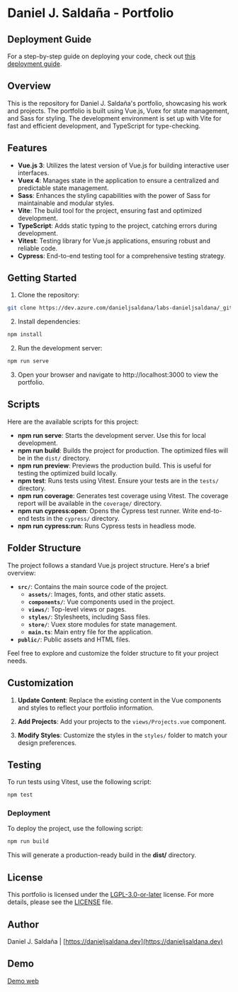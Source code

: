 # Daniel J. Saldaña - Portfolio

## Deployment Guide

For a step-by-step guide on deploying your code, check out [this deployment guide](https://danieljsaldana.dev/despliega-tu-web-facil-con-azure-static-web-apps).

## Overview

This is the repository for Daniel J. Saldaña's portfolio, showcasing his work and projects. The portfolio is built using Vue.js, Vuex for state management, and Sass for styling. The development environment is set up with Vite for fast and efficient development, and TypeScript for type-checking.

## Features

- **Vue.js 3**: Utilizes the latest version of Vue.js for building interactive user interfaces.
- **Vuex 4**: Manages state in the application to ensure a centralized and predictable state management.
- **Sass**: Enhances the styling capabilities with the power of Sass for maintainable and modular styles.
- **Vite**: The build tool for the project, ensuring fast and optimized development.
- **TypeScript**: Adds static typing to the project, catching errors during development.
- **Vitest**: Testing library for Vue.js applications, ensuring robust and reliable code.
- **Cypress**: End-to-end testing tool for a comprehensive testing strategy.

## Getting Started

1. Clone the repository:

```bash
git clone https://dev.azure.com/danieljsaldana/labs-danieljsaldana/_git/portfolio-vitest
```

2. Install dependencies:

```bash
npm install
```

2. Run the development server:

```bash
npm run serve
```

3. Open your browser and navigate to http://localhost:3000 to view the portfolio.

## Scripts

Here are the available scripts for this project:

- **npm run serve**: Starts the development server. Use this for local development.
- **npm run build**: Builds the project for production. The optimized files will be in the `dist/` directory.
- **npm run preview**: Previews the production build. This is useful for testing the optimized build locally.
- **npm test**: Runs tests using Vitest. Ensure your tests are in the `tests/` directory.
- **npm run coverage**: Generates test coverage using Vitest. The coverage report will be available in the `coverage/` directory.
- **npm run cypress:open**: Opens the Cypress test runner. Write end-to-end tests in the `cypress/` directory.
- **npm run cypress:run**: Runs Cypress tests in headless mode.

## Folder Structure

The project follows a standard Vue.js project structure. Here's a brief overview:

- **`src/`**: Contains the main source code of the project.
  - **`assets/`**: Images, fonts, and other static assets.
  - **`components/`**: Vue components used in the project.
  - **`views/`**: Top-level views or pages.
  - **`styles/`**: Stylesheets, including Sass files.
  - **`store/`**: Vuex store modules for state management.
  - **`main.ts`**: Main entry file for the application.
- **`public/`**: Public assets and HTML files.

Feel free to explore and customize the folder structure to fit your project needs.

## Customization

1. **Update Content**: Replace the existing content in the Vue components and styles to reflect your portfolio information.

2. **Add Projects**: Add your projects to the `views/Projects.vue` component.

3. **Modify Styles**: Customize the styles in the `styles/` folder to match your design preferences.

## Testing

To run tests using Vitest, use the following script:

```bash
npm test
``` 

### Deployment

To deploy the project, use the following script:

```bash
npm run build
```    

This will generate a production-ready build in the **dist/** directory.

## License

This portfolio is licensed under the [LGPL-3.0-or-later](LICENSE) license. For more details, please see the [LICENSE](LICENSE) file.

## Author

Daniel J. Saldaña | [https://danieljsaldana.dev](https://danieljsaldana.dev)

## Demo

 [Demo web](https://wonderful-bush-0d50b8303.4.azurestaticapps.net)

